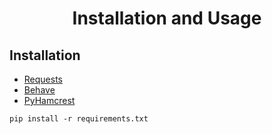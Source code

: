 
<p align="center">
    <h1 align="center">Installation and Usage</h1>
</p>
<p align="center">


## Installation


* [Requests](https://requests-docs-pt.readthedocs.io/pt_BR/latest/user/quickstart.html)
* [Behave](https://behave.readthedocs.io/en/latest/)
* [PyHamcrest](https://github.com/hamcrest/PyHamcrest)

```
pip install -r requirements.txt
```



